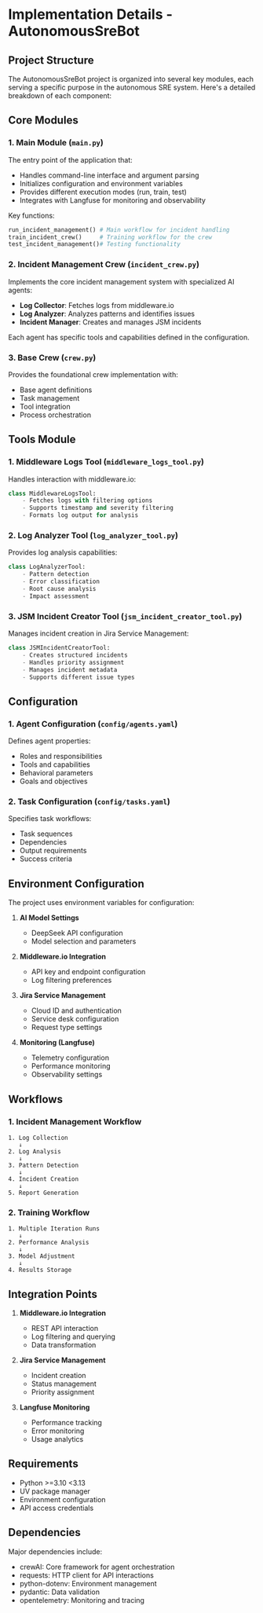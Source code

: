 # Implementation Details - AutonomousSreBot

## Project Structure

The AutonomousSreBot project is organized into several key modules, each serving a specific purpose in the autonomous SRE system. Here's a detailed breakdown of each component:

## Core Modules

### 1. Main Module (`main.py`)
The entry point of the application that:
- Handles command-line interface and argument parsing
- Initializes configuration and environment variables
- Provides different execution modes (run, train, test)
- Integrates with Langfuse for monitoring and observability

Key functions:
```python
run_incident_management() # Main workflow for incident handling
train_incident_crew()     # Training workflow for the crew
test_incident_management()# Testing functionality
```

### 2. Incident Management Crew (`incident_crew.py`)
Implements the core incident management system with specialized AI agents:

- **Log Collector**: Fetches logs from middleware.io
- **Log Analyzer**: Analyzes patterns and identifies issues
- **Incident Manager**: Creates and manages JSM incidents

Each agent has specific tools and capabilities defined in the configuration.

### 3. Base Crew (`crew.py`)
Provides the foundational crew implementation with:
- Base agent definitions
- Task management
- Tool integration
- Process orchestration

## Tools Module

### 1. Middleware Logs Tool (`middleware_logs_tool.py`)
Handles interaction with middleware.io:
```python
class MiddlewareLogsTool:
    - Fetches logs with filtering options
    - Supports timestamp and severity filtering
    - Formats log output for analysis
```

### 2. Log Analyzer Tool (`log_analyzer_tool.py`)
Provides log analysis capabilities:
```python
class LogAnalyzerTool:
    - Pattern detection
    - Error classification
    - Root cause analysis
    - Impact assessment
```

### 3. JSM Incident Creator Tool (`jsm_incident_creator_tool.py`)
Manages incident creation in Jira Service Management:
```python
class JSMIncidentCreatorTool:
    - Creates structured incidents
    - Handles priority assignment
    - Manages incident metadata
    - Supports different issue types
```

## Configuration

### 1. Agent Configuration (`config/agents.yaml`)
Defines agent properties:
- Roles and responsibilities
- Tools and capabilities
- Behavioral parameters
- Goals and objectives

### 2. Task Configuration (`config/tasks.yaml`)
Specifies task workflows:
- Task sequences
- Dependencies
- Output requirements
- Success criteria

## Environment Configuration

The project uses environment variables for configuration:

1. **AI Model Settings**
   - DeepSeek API configuration
   - Model selection and parameters

2. **Middleware.io Integration**
   - API key and endpoint configuration
   - Log filtering preferences

3. **Jira Service Management**
   - Cloud ID and authentication
   - Service desk configuration
   - Request type settings

4. **Monitoring (Langfuse)**
   - Telemetry configuration
   - Performance monitoring
   - Observability settings

## Workflows

### 1. Incident Management Workflow
```plaintext
1. Log Collection
   ↓
2. Log Analysis
   ↓
3. Pattern Detection
   ↓
4. Incident Creation
   ↓
5. Report Generation
```

### 2. Training Workflow
```plaintext
1. Multiple Iteration Runs
   ↓
2. Performance Analysis
   ↓
3. Model Adjustment
   ↓
4. Results Storage
```

## Integration Points

1. **Middleware.io Integration**
   - REST API interaction
   - Log filtering and querying
   - Data transformation

2. **Jira Service Management**
   - Incident creation
   - Status management
   - Priority assignment

3. **Langfuse Monitoring**
   - Performance tracking
   - Error monitoring
   - Usage analytics

## Requirements

- Python >=3.10 <3.13
- UV package manager
- Environment configuration
- API access credentials

## Dependencies

Major dependencies include:
- crewAI: Core framework for agent orchestration
- requests: HTTP client for API interactions
- python-dotenv: Environment management
- pydantic: Data validation
- opentelemetry: Monitoring and tracing